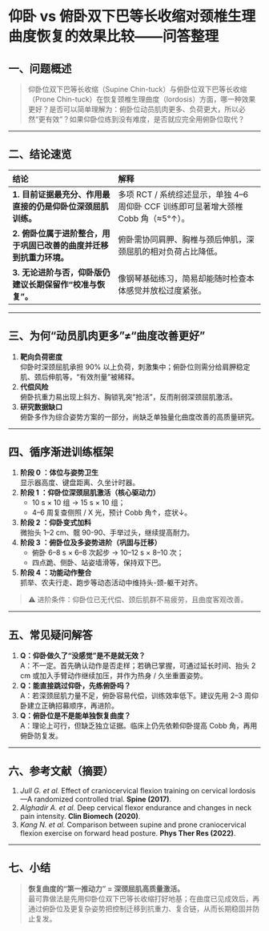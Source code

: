 # 仰卧 vs 俯卧双下巴等长收缩对颈椎生理曲度恢复的效果比较——问答整理

## 一、问题概述

> 仰卧位双下巴等长收缩（Supine Chin-tuck）与俯卧位双下巴等长收缩（Prone Chin-tuck）在恢复颈椎生理曲度（lordosis）方面，哪一种效果更好？是否可以简单理解为：俯卧位动员肌肉更多、负荷更大，所以必然“更有效”？如果仰卧位练到没有难度，是否就应完全用俯卧位取代？

---

## 二、结论速览

| 结论 | 解释 |
| :-- | :-- |
| **1. 目前证据最充分、作用最直接的仍是仰卧位深颈屈肌训练。** | 多项 RCT / 系统综述显示，单独 4–6 周仰卧 CCF 训练即可显著增大颈椎 Cobb 角（≈5°↑）。 |
| **2. 俯卧位属于进阶整合，用于巩固已改善的曲度并迁移到抗重力环境。** | 俯卧需协同肩胛、胸椎与颈后伸肌，深颈屈肌的相对负荷占比降低。 |
| **3. 无论进阶与否，仰卧版仍建议长期保留作“校准与恢复”。** | 像钢琴基础练习，简易却能随时检查本体感觉并放松过度紧张。 |

---

## 三、为何“动员肌肉更多”≠“曲度改善更好”

1. **靶向负荷密度**  
   仰卧时深颈屈肌承担 90% 以上负荷，刺激集中；俯卧位则需分给肩胛稳定肌、颈后伸肌等，“有效剂量”被稀释。  
2. **代偿风险**  
   俯卧抗重力易出现上斜方、胸锁乳突“抢活”，反而削弱深颈屈肌激活。  
3. **研究数据缺口**  
   俯卧多作为综合姿势方案的一部分，尚缺乏单独量化曲度改善的高质量研究。  

---

## 四、循序渐进训练框架

1. **阶段 0 ：体位与姿势卫生**  
   显示器高度、键盘距离、久坐计时器。  
2. **阶段 1 ：仰卧位深颈屈肌激活（核心驱动力）**  
   * 10 s × 10 组 → 15 s × 10 组；  
   * 4–6 周复查侧照 / X 光，预计 Cobb 角↑，症状↓。  
3. **阶段 2 ：仰卧变式加料**  
   微抬头 1–2 cm、髋 90-90、手举过头，继续提高耐力。  
4. **阶段 3 ：俯卧位及多姿势进阶（巩固与迁移）**  
   * 俯卧 6–8 s × 6–8 次起步 → 10–12 s × 8–10 次；  
   * 四点跪、侧卧、站姿墙滑等，保持双下巴。  
5. **阶段 4 ：功能动作整合**  
   抓举、农夫行走、跑步等动态活动中维持头-颈-躯干对齐。  

> ⚠️ 进阶条件：仰卧位已无代偿、颈后肌群不易疲劳，且曲度客观改善。

---

## 五、常见疑问解答

1. **Q：仰卧做久了“没感觉”是不是就无效？**  
   A：不一定。首先确认动作是否走样；若确已掌握，可通过延长时间、抬头 2 cm 或加入手臂动作继续加压，并作为热身 / 久坐重置姿势。  
2. **Q：能直接跳过仰卧，先练俯卧吗？**  
   A：若深颈屈肌力量不足，俯卧容易代偿，训练效率低下。建议先用 2–3 周仰卧建立正确招募顺序，再进阶。  
3. **Q：俯卧位是不是能单独恢复曲度？**  
   A：理论上可行，但缺乏独立证据。临床上仍先依赖仰卧提高 Cobb 角，再用俯卧防复发。  

---

## 六、参考文献（摘要）

1. _Jull G. et al._ Effect of craniocervical flexion training on cervical lordosis—A randomized controlled trial. **Spine (2017)**.  
2. _Alghadir A. et al._ Deep cervical flexor endurance and changes in neck pain intensity. **Clin Biomech (2020)**.  
3. _Kang N. et al._ Comparison between supine and prone craniocervical flexion exercise on forward head posture. **Phys Ther Res (2022)**.

---

## 七、小结

> **恢复曲度的“第一推动力” = 深颈屈肌高质量激活。**  
> 最可靠做法是先用仰卧位双下巴等长收缩打好地基；在曲度已见成效后，再通过俯卧位及更复杂姿势把控制迁移到抗重力、复合链，从而长期稳固并防止复发。 
